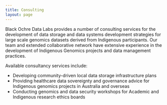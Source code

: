 ```yaml
---
title: Consulting
layout: page
---
```


Black Ochre Data Labs provides a number of consulting services for the development of data storage and data systems development strategies for large scale genomics datasets derived from Indigenous participants. Our team and extended collaborative network have extensive experience in the development of Indigenous Genomics projects and data management practices. 

Available consultancy services include:
- Developing community-driven local data storage infrastructure plans
- Providing healthcare data sovereignty and governance advice for Indigenous genomics projects in Australia and overseas
- Conducting genomics and data security workshops for Academic and Indigenous research ethics boards
